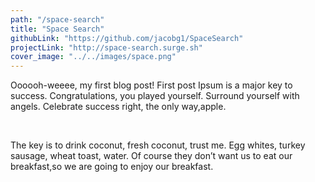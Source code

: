 ```yaml
---
path: "/space-search"
title: "Space Search"
githubLink: "https://github.com/jacobg1/SpaceSearch"
projectLink: "http://space-search.surge.sh"
cover_image: "../../images/space.png"
---
```


Oooooh-weeee, my first blog post!
First post Ipsum is a major key to success. Congratulations, you played yourself. Surround yourself with angels. Celebrate success right, the only way,apple. 
 
&nbsp;

The key is to drink coconut, fresh coconut, trust me. Egg whites, turkey sausage, wheat toast, water. Of course they don’t want us to eat our breakfast,so we are going to enjoy our breakfast. 




